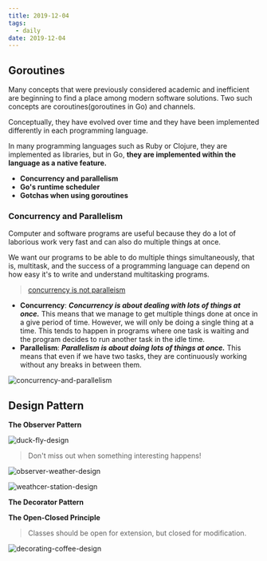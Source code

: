 ```yaml
---
title: 2019-12-04
tags:
  - daily
date: 2019-12-04
---
```


## Goroutines

Many concepts that were previously considered academic and inefficient are beginning to find a place among modern software solutions. Two such concepts are coroutines(goroutines in Go) and channels.

Conceptually, they have evolved over time and they have been implemented differently in each programming language.

In many programming languages such as Ruby or Clojure, they are implemented as libraries, but in Go, **they are implemented within the language as a native feature.**

- **Concurrency and parallelism**
- **Go's runtime scheduler**
- **Gotchas when using goroutines**

### Concurrency and Parallelism

Computer and software programs are useful because they do a lot of laborious work very fast and can also do multiple things at once.

We want our programs to be able to do multiple things simultaneously, that is, multitask, and the success of a programming language can depend on how easy it's to write and understand multitasking programs.

> [concurrency is not paralleism](https://blog.golang.org/concurrency-is-not-parallelism)

- **Concurrency**: ***Concurrency is about dealing with lots of things at once.*** This means that we manage to get multiple things done at once in a give period of time. However, we will only be doing a single thing at a time. This tends to happen in programs where one task is waiting and the program decides to run another task in the idle time. 
- **Parallelism**: ***Parallelism is about doing lots of things at once.*** This means that even if we have two tasks, they are continuously working without any breaks in between them.

![concurrency-and-parallelism](https://sherlockblaze.com/resources/img/daily/2019-12-04/concurrency-and-parallelism.png)

## Design Pattern

**The Observer Pattern**

![duck-fly-design](https://sherlockblaze.com/resources/img/daily/2019-12-04/duck-fly-design.png)

> Don't miss out when something interesting happens!

![observer-weather-design](https://sherlockblaze.com/resources/img/daily/2019-12-04/observer-weather-design.png)

![weathcer-station-design](https://sherlockblaze.com/resources/img/daily/2019-12-04/weather-station-design.png)

**The Decorator Pattern**

**The Open-Closed Principle**

> Classes should be open for extension, but closed for modification.

![decorating-coffee-design](https://sherlockblaze.com/resources/img/daily/2019-12-04/decorating-coffee-design.png)

